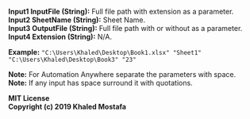 **Input1 InputFile (String):** Full file path with extension as a parameter.  
**Input2 SheetName (String):** Sheet Name.  
**Input3 OutputFile (String):** Full file path with or without as a parameter.  
**Input4 Extension (String):** N/A.  

**Example:** `"C:\Users\Khaled\Desktop\Book1.xlsx" "Sheet1" "C:\Users\Khaled\Desktop\Book3" "23"`

**Note:** For Automation Anywhere separate the parameters with space.  
**Note:** If any input has space surround it with quotations.  

**MIT License**  
**Copyright (c) 2019 Khaled Mostafa**
